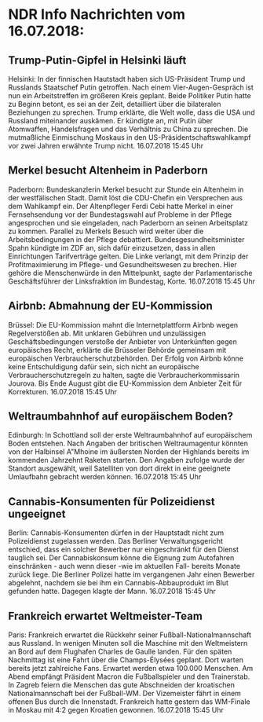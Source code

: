 # NDR Info Nachrichten vom 16.07.2018:


## Trump-Putin-Gipfel in Helsinki läuft
Helsinki: In der finnischen Hautstadt haben sich US-Präsident Trump und Russlands Staatschef Putin getroffen. Nach einem Vier-Augen-Gespräch ist nun ein Arbeitstreffen im größeren Kreis geplant. Beide Politiker Putin hatte zu Beginn betont, es sei an der Zeit, detailliert über die bilateralen Beziehungen zu sprechen. Trump erklärte, die Welt wolle, dass die USA und Russland miteinander auskämen. Er kündigte an, mit Putin über Atomwaffen, Handelsfragen und das Verhältnis zu China zu sprechen. Die mutmaßliche Einmischung Moskaus in den US-Präsidentschaftswahlkampf vor zwei Jahren erwähnte Trump nicht. 16.07.2018 15:45 Uhr 

## Merkel besucht Altenheim in Paderborn
Paderborn: Bundeskanzlerin Merkel besucht zur Stunde ein Altenheim in der westfälischen Stadt. Damit löst die CDU-Chefin ein Versprechen aus dem Wahlkampf ein. Der Altenpfleger Ferdi Cebi hatte Merkel in einer Fernsehsendung vor der Bundestagswahl auf Probleme in der Pflege angesprochen und sie eingeladen, nach Paderborn an seinen Arbeitsplatz zu kommen. Parallel zu Merkels Besuch wird weiter über die Arbeitsbedingungen in der Pflege debattiert. Bundesgesundheitsminister Spahn kündigte im ZDF an, sich dafür einzusetzen, dass in allen Einrichtungen Tarifverträge gelten. Die Linke verlangt, mit dem Prinzip der Profitmaximierung im Pflege- und Gesundheitswesen zu brechen. Hier gehöre die Menschenwürde in den Mittelpunkt, sagte der Parlamentarische Geschäftsführer der Linksfraktion im Bundestag, Korte. 16.07.2018 15:45 Uhr 

## Airbnb: Abmahnung der EU-Kommission
Brüssel: Die EU-Kommission mahnt die Internetplattform Airbnb wegen Regelverstößen ab. Mit unklaren Gebühren und unzulässigen Geschäftsbedingungen verstoße der Anbieter von Unterkünften gegen europäisches Recht, erklärte die Brüsseler Behörde gemeinsam mit europäischen Verbraucherschutzbehörden. Der Erfolg von Airbnb könne keine Entschuldigung dafür sein, sich nicht an europäische Verbraucherschutzregeln zu halten, sagte die Verbraucherkommissarin Jourova. Bis Ende August gibt die EU-Kommission dem Anbieter Zeit für Korrekturen. 16.07.2018 15:45 Uhr 

## Weltraumbahnhof auf europäischem Boden?
Edinburgh: In Schottland soll der erste Weltraumbahnhof auf europäischem Boden entstehen. Nach Angaben der britischen Weltraumagentur könnten von der Halbinsel A"Mhoine im äußersten Norden der Highlands bereits im kommenden Jahrzehnt Raketen starten. Den Angaben zufolge wurde der Standort ausgewählt, weil Satelliten von dort direkt in eine geeignete Umlaufbahn gebracht werden können. 16.07.2018 15:45 Uhr 

## Cannabis-Konsumenten für Polizeidienst ungeeignet
Berlin: Cannabis-Konsumenten dürfen in der Hauptstadt nicht zum Polizeidienst zugelassen werden. Das Berliner Verwaltungsgericht entschied, dass ein solcher Bewerber nur eingeschränkt für den Dienst tauglich sei. Der Cannabiskonsum könne die Eignung zum Autofahren einschränken - auch wenn dieser -wie im aktuellen Fall- bereits Monate zurück liege. Die Berliner Polizei hatte im vergangenen Jahr einen Bewerber abgelehnt, nachdem sie bei ihm ein Cannabis-Abbauprodukt im Blut gefunden hatte. Dagegen klagte der Mann. 16.07.2018 15:45 Uhr 

## Frankreich erwartet Weltmeister-Team
Paris: Frankreich erwartet die Rückkehr seiner Fußball-Nationalmannschaft aus Russland. In wenigen Minuten soll die Maschine mit den Weltmeistern an Bord auf dem Flughafen Charles de Gaulle landen. Für den späten Nachmittag ist eine Fahrt über die Champs-Élysées geplant. Dort warten bereits jetzt zahlreiche Fans. Erwartet werden etwa 100.000 Menschen. Am Abend empfängt Präsident Macron die Fußballspieler und den Trainerstab. In Zagreb feiern die Menschen das gute Abschneiden der kroatischen Nationalmannschaft bei der Fußball-WM. Der Vizemeister fährt in einem offenen Bus durch die Innenstadt. Frankreich hatte gestern das WM-Finale in Moskau mit 4:2 gegen Kroatien gewonnen. 16.07.2018 15:45 Uhr 
